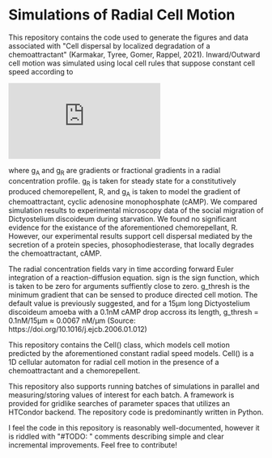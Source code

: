 <h1>
Simulations of Radial Cell Motion
</h1>

<p>This repository contains the code used to generate the figures and data associated with "Cell dispersal by localized degradation of a chemoattractant" (Karmakar, Tyree, Gomer, Rappel, 2021).  Inward/Outward cell motion was simulated using local cell rules that suppose constant cell speed according to</p>

![equation](https://latex.codecogs.com/gif.latex?v%28g_A%2C%20g_R%29%20%3D%20v_0%20%5Ctext%7Bsign%7D%28a%20g_A%20-%20b%20g_R%20%29)

<p>where  g<sub>A</sub> and g<sub>R</sub> are gradients or fractional gradients in a radial concentration profile.
g<sub>R</sub> is taken for steady state for a constitutively produced chemorepellent, R, and g<sub>A</sub> is taken to model the gradient of chemoattractant, cyclic adenosine monophosphate (cAMP).  We compared simulation results to experimental microscopy data of the social migration of Dictyostelium discoideum during starvation.  We found no significant evidence for the existance of the aforementioned chemorepellant, R.  However, our experimental results support cell dispersal mediated by the secretion of a protein species, phosophodiesterase, that locally degrades the chemoattractant, cAMP.</p> 
	
<p>The radial concentration fields vary in time according forward Euler integration of a reaction-diffusion equation.  sign is the sign function, which is taken to be zero for arguments suffiently close to zero.  g_thresh is the minimum gradient that can be sensed to produce directed cell motion.  The default value is previously suggested, and for a 15µm long Dictyostelium discoideum amoeba with a 0.1nM cAMP drop accross its length, g_thresh = 0.1nM/15µm ≈ 0.0067 nM/µm (Source: https://doi.org/10.1016/j.ejcb.2006.01.012)</p>

<p>This repository contains the Cell() class, which models cell motion predicted by the aforementioned constant radial speed models. Cell() is a 1D cellular automaton for radial cell motion in the presence of a chemoattractant and a chemorepellent.</p>
	
<p>This repository also supports running batches of simulations in parallel and measuring/storing values of interest for each batch. A framework is provided for gridlike searches of parameter spaces that utilizes an HTCondor backend.  The repository code is predominantly written in Python.</p>

<p>I feel the code in this repository is reasonably well-documented, however it is riddled with "#TODO: " comments describing simple and clear incremental improvements. Feel free to contribute!</p>
